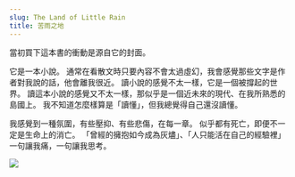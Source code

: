 ```yaml
---
slug: The Land of Little Rain
title: 苦雨之地
---
```


當初買下這本書的衝動是源自它的封面。

<!-- truncate -->

它是一本小說。
通常在看散文時只要內容不會太過虛幻，我會感覺那些文字是作者對我說的話，他會離我很近。
讀小說的感覺不太一樣，它是一個被撐起的世界。
讀這本小說的感覺又不太一樣，那似乎是一個近未來的現代、在我所熟悉的島國上。
我不知道怎麼樣算是「讀懂」，但我總覺得自己還沒讀懂。

我感覺到一種氛圍，有些壓抑、有些悲傷，在每一章。
似乎都有死亡，即便不一定是生命上的消亡。
「曾經的擁抱如今成為灰燼」、「人只能活在自己的經驗裡」
一句讓我痛，一句讓我思考。

![](./The-Land-of-Little-Rain.png)

